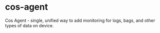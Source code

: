 # cos-agent
Cos Agent - single, unified way to add monitoring for logs, bags, and other types of data on device.
